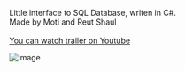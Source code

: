 Little interface to SQL Database, writen in C#.
<br>
Made by Moti and Reut Shaul
<br><br>
<a href="https://youtu.be/sgHQx91bvwc">  You can watch trailer on Youtube </a>

![image](https://github.com/liomoti/SQLInterface-BD_HW1/assets/33198432/39cdf6a5-76c9-4359-ab0d-7a68ba2c8ad6)
